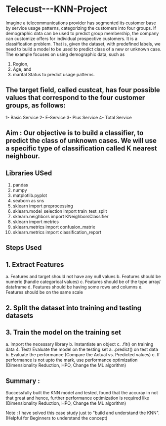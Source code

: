 # Telecust---KNN-Project
Imagine a telecommunications provider has segmented its customer base by service usage patterns, categorizing the customers into four groups. If demographic data can be used to predict group membership, the company can customize offers for individual prospective customers.
It is a classification problem. That is, given the dataset, with predefined labels, we need to build a model to be used to predict class of a new or unknown case. 
The example focuses on using demographic data, such as 
1) Region,
2) Age, and 
3) marital Status to predict usage patterns.  
 
## The target field, called custcat, has four possible values that correspond to the four customer groups, as follows: 
1- Basic Service 
2- E-Service 
3- Plus Service 
4- Total Service  

## Aim : Our objective is to build a classifier, to predict the class of unknown cases. We will use a specific type of classification called K nearest neighbour.

## Libraries USed
1) pandas 
2) numpy
3) matplotlib.pyplot 
4) seaborn as sns
5) sklearn import preprocessing
6) sklearn.model_selection import train_test_split
7) sklearn.neighbors import KNeighborsClassifier
8) sklearn import metrics
9) sklearn.metrics import confusion_matrix
10) sklearn.metrics import classification_report

## Steps Used
## 1. Extract Features
a. Features and target should not have any null values
b. Features should be numeric (handle categorical values)
c. Features should be of the type array/ dataframe
d. Features should be having some rows and columns
e. Features should be on the same scale

## 2. Split the dataset into training and testing datasets

## 3. Train the model on the training set

a. Import the necessary library
b. Instantiate an object
c. .fit() on training data
4. Test/ Evaluate the model on the testing set
a. .predict() on test data
b. Evaluate the performance (Compare the Actual vs. Predicted values)
c. If performance is not upto the mark, use performance optimization (Dimensionality Reduction, HPO, Change the ML algorithm)

## Summary :
Successfully built the KNN model and tested, found that the accuray in not that great and hence, further performance optimization is required like (Dimensionality Reduction, HPO, Change the ML algorithm)

Note : I have solved this case study just to "build and understand the KNN". (Helpful for Beginners to understand the concept)
